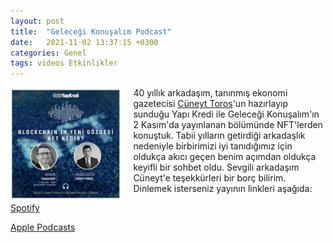 ```yaml
---
layout: post
title:  "Geleceği Konuşalım Podcast"
date:   2021-11-02 13:37:15 +0300
categories: Genel
tags: videos Etkinlikler
---
```



<img align="left" src="/assets/gelecegi-konusalim-211102-400.jpg" style="width:35%; padding-right:20px"> 40 yıllık arkadaşım, tanınmış ekonomi gazetecisi [Cüneyt Toros](https://twitter.com/cuneyttoros)'un hazırlayıp sunduğu Yapı Kredi ile Geleceği Konuşalım'ın 2 Kasım'da yayınlanan bölümünde NFT'lerden konuştuk. Tabii yılların getirdiği arkadaşlık nedeniyle birbirimizi iyi tanıdığımız için oldukça akıcı geçen benim açımdan oldukça keyifli bir sohbet oldu. Sevgili arkadaşım Cüneyt'e teşekkürleri bir borç bilirim.  Dinlemek isterseniz yayının linkleri aşağıda: 

[Spotify](https://open.spotify.com/episode/3NCi8Q9FRwSOBF9N4xqtIi?si=yHjr8SOZSQKzroCJMhyAGw&nd=1)

[Apple Podcasts](https://podcasts.apple.com/tr/podcast/gelece%C4%9Fi-konu%C5%9Fal%C4%B1m-blockchainin-yeni-g%C3%B6zdesi-nft-nedir/id1470228927?i=1000538668149&l=tr)

<br />

&nbsp;
